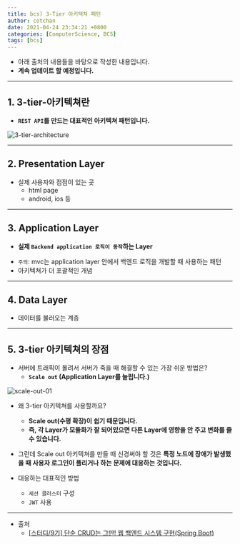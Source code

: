 ```yaml
---
title: bcs) 3-Tier 아키텍쳐 패턴
author: cotchan 
date: 2021-04-24 23:34:21 +0800 
categories: [ComputerScience, BCS]
tags: [bcs]
---
```


+ 아래 출처의 내용들을 바탕으로 작성한 내용입니다.    
+ **계속 업데이트 할 예정입니다.**

---

## 1. 3-tier-아키텍쳐란

+ **`REST API`를 만드는 대표적인 아키텍쳐 패턴입니다.**

![3-tier-architecture](https://user-images.githubusercontent.com/75410527/115984724-991e6f80-a5e3-11eb-958b-4ae26af9611f.PNG)

---

## 2. Presentation Layer

+ 실제 사용자와 접점이 있는 곳
  + html page
  + android, ios 등

---

## 3. Application Layer

+ **실제 `Backend application 로직이 동작`하는 Layer**

- `주의`: mvc는 application layer 안에서 백엔드 로직을 개발할 때 사용하는 패턴
- 아키텍쳐가 더 포괄적인 개념

---

## 4. Data Layer

+ 데이터를 불러오는 계층

---

## 5. 3-tier 아키텍쳐의 장점

- 서버에 트래픽이 몰려서 서버가 죽을 때 해결할 수 있는 가장 쉬운 방법은?
    - **`Scale out` (Application Layer를 늘립니다.)**

![scale-out-01](https://user-images.githubusercontent.com/75410527/115984799-e00c6500-a5e3-11eb-8c55-c6052120428c.PNG)

+ 왜 3-tier 아키텍쳐를 사용할까요?
    + **Scale out(수평 확장)이 쉽기 때문입니다.**
    + **즉, 각 Layer가 모듈화가 잘 되어있으면 다른 Layer에 영향을 안 주고 변화를 줄 수 있습니다.**

+ 그런데 Scale out 아키텍쳐를 만들 때 신경써야 할 것은 **특정 노드에 장애가 발생했을 때 사용자 로그인이 풀리거나 하는 문제에 대응하는 것입니다.**
+ 대응하는 대표적인 방법 
    + `세션 클러스터` 구성
    + `JWT` 사용

---
+ 출처
    + [[스터디/9기] 단순 CRUD는 그만! 웹 백엔드 시스템 구현(Spring Boot)](https://programmers.co.kr/learn/courses/11694) 
